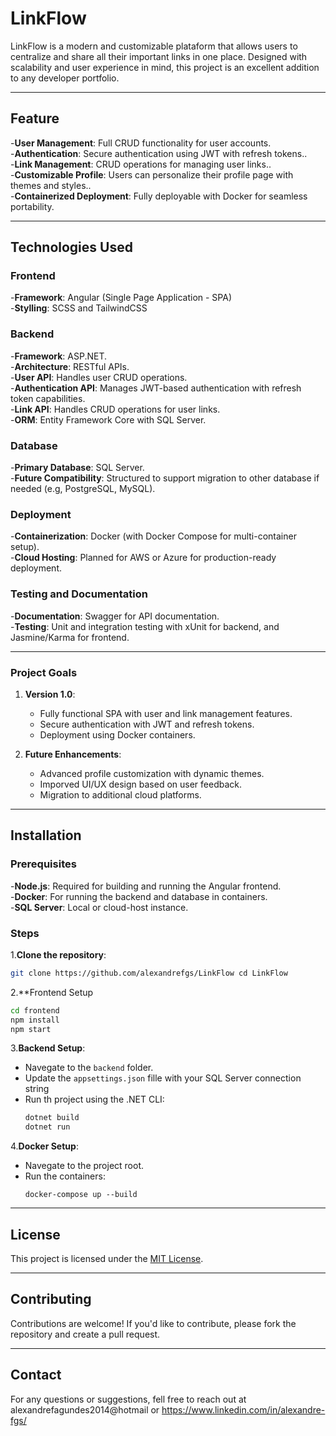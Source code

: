 # LinkFlow

LinkFlow is a modern and customizable plataform that allows users to centralize and share all their important links in one place. Designed with scalability and user experience in mind, this project is an excellent addition to any developer portfolio.

---

## Feature<br>
 -**User Management**: Full CRUD functionality for user accounts.<br>
 -**Authentication**: Secure authentication using JWT with refresh tokens..<br>
 -**Link Management**: CRUD operations for managing user links..<br>
 -**Customizable Profile**: Users can personalize their profile page with themes and styles..<br>
 -**Containerized Deployment**: Fully deployable with Docker for seamless portability.

---

## Technologies Used

### **Frontend**<br>
 -**Framework**: Angular (Single Page Application - SPA)<br>
 -**Stylling**: SCSS and TailwindCSS

### **Backend**<br>
 -**Framework**: ASP.NET.<br>
 -**Architecture**: RESTful APIs.<br>
 -**User API**: Handles user CRUD operations.<br>
 -**Authentication API**: Manages JWT-based authentication with refresh token capabilities.<br>
 -**Link API**: Handles CRUD operations for user links.<br>
 -**ORM**: Entity Framework Core with SQL Server.

### **Database**<br>
 -**Primary Database**: SQL Server.<br>
 -**Future Compatibility**: Structured to support migration to other database if needed (e.g, PostgreSQL, MySQL).

### **Deployment**<br>
 -**Containerization**: Docker (with Docker Compose for multi-container setup).<br>
 -**Cloud Hosting**: Planned for AWS or Azure for production-ready deployment.

### **Testing and Documentation**<br>
 -**Documentation**: Swagger for API documentation.<br>
 -**Testing**: Unit and integration testing with xUnit for backend, and Jasmine/Karma for frontend.

---

### Project Goals

1. **Version 1.0**:
   - Fully functional SPA with user and link management features.
   - Secure authentication with JWT and refresh tokens.
   - Deployment using Docker containers.

2. **Future Enhancements**:
   - Advanced profile customization with dynamic themes.
   - Imporved UI/UX design based on user feedback.
   - Migration to additional cloud platforms.

---

## Installation

### Prerequisites<br>
 -**Node.js**: Required for building and running the Angular frontend.<br>
 -**Docker**: For running the backend and database in containers.<br>
 -**SQL Server**: Local or cloud-host instance.

### Steps

1.**Clone the repository**:
  ```bash
  git clone https://github.com/alexandrefgs/LinkFlow cd LinkFlow
  ```

2.**Frontend Setup
  ```bash
  cd frontend
  npm install
  npm start
  ```

3.**Backend Setup**:
  - Navegate to the `backend` folder.
  - Update the `appsettings.json` fille with your SQL Server connection string
  - Run th project using the .NET CLI:
    ```bash
    dotnet build
    dotnet run
    ```

4.**Docker Setup**:
  - Navegate to the project root.
  - Run the containers:
    ```back
    docker-compose up --build
    ```

---

## License
This project is licensed under the [MIT License](LICENSE).

---

## Contributing
Contributions are welcome! If you'd like to contribute, please fork the repository and create a pull request.

---

## Contact<br>
For any questions or suggestions, fell free to reach out at alexandrefagundes2014@hotmail or https://www.linkedin.com/in/alexandre-fgs/
